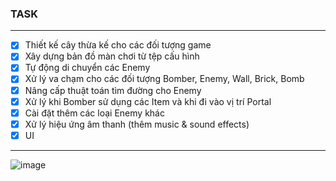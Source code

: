 ### TASK

***

- [x] Thiết kế cây thừa kế cho các đối tượng game
- [x] Xây dựng bản đồ màn chơi từ tệp cấu hình
- [x] Tự động di chuyển các Enemy
- [x] Xử lý va chạm cho các đối tượng Bomber, Enemy, Wall, Brick, Bomb
- [x] Nâng cấp thuật toán tìm đường cho Enemy
- [x] Xử lý khi Bomber sử dụng các Item và khi đi vào vị trí Portal
- [x] Cài đặt thêm các loại Enemy khác
- [x] Xử lý hiệu ứng âm thanh (thêm music & sound effects)
- [x] UI

***
![image](https://github.com/zuanki/bomberman/tree/master/res/images/diagram.png)